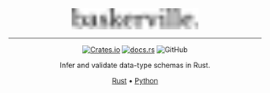 <div align="center">
  <picture>
    <source media="(prefers-color-scheme: dark)" srcset="https://raw.githubusercontent.com/jaynewey/baskerville/main/static/logo-dark.svg?raw=true" width="50%">
    <source media="(prefers-color-scheme: light)" srcset="https://raw.githubusercontent.com/jaynewey/baskerville/main/static/logo-light.svg?raw=true" width="50%">
    <img src="https://raw.githubusercontent.com/jaynewey/baskerville/main/static/logo-light.svg?raw=true" width="50%">
  </picture>

---

[![Crates.io](https://img.shields.io/crates/v/baskerville)](https://crates.io/crates/baskerville)
[![docs.rs](https://img.shields.io/docsrs/baskerville)](https://docs.rs/baskerville/)
![GitHub](https://img.shields.io/github/license/jaynewey/baskerville)

Infer and validate data-type schemas in Rust.

[Rust](https://github.com/jaynewey/baskerville)
•
[Python](https://github.com/jaynewey/baskerville-py)

</div>
